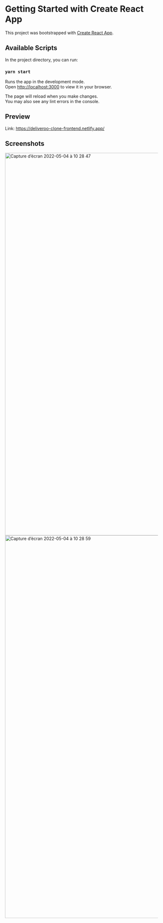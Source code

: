 # Getting Started with Create React App

This project was bootstrapped with [Create React App](https://github.com/facebook/create-react-app).

## Available Scripts

In the project directory, you can run:

### `yarn start`

Runs the app in the development mode.\
Open [http://localhost:3000](http://localhost:3000) to view it in your browser.

The page will reload when you make changes.\
You may also see any lint errors in the console.

## Preview

Link: https://deliveroo-clone-frontend.netlify.app/

## Screenshots

<img width="1259" alt="Capture d’écran 2022-05-04 à 10 28 47" src="https://user-images.githubusercontent.com/19486816/166703309-61f45c68-9a3d-4e22-8d82-4b6b2bcac28c.png">

<img width="1260" alt="Capture d’écran 2022-05-04 à 10 28 59" src="https://user-images.githubusercontent.com/19486816/166703337-b5a9d6df-3682-4967-a383-7a0e9891fa0c.png">

